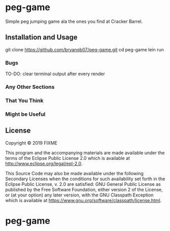 # peg-game

Simple peg jumping game ala the ones you find at Cracker Barrel.

## Installation and Usage

   git clone https://github.com/bryanqb07/peg-game.git
   cd peg-game
   lein run

### Bugs

TO-DO: clear terminal output after every render

### Any Other Sections
### That You Think
### Might be Useful

## License

Copyright © 2019 FIXME

This program and the accompanying materials are made available under the
terms of the Eclipse Public License 2.0 which is available at
http://www.eclipse.org/legal/epl-2.0.

This Source Code may also be made available under the following Secondary
Licenses when the conditions for such availability set forth in the Eclipse
Public License, v. 2.0 are satisfied: GNU General Public License as published by
the Free Software Foundation, either version 2 of the License, or (at your
option) any later version, with the GNU Classpath Exception which is available
at https://www.gnu.org/software/classpath/license.html.
# peg-game
